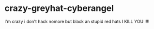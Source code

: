 crazy-greyhat-cyberangel
========================

I'm crazy i don't hack nomore but black an stupid red hats I KILL YOU !!!!
